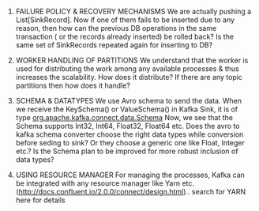 1. FAILURE POLICY & RECOVERY MECHANISMS
We are actually pushing a List[SinkRecord]. Now if one of them fails to be inserted due to any reason, then how can the previous DB operations in the same transaction ( or the records already inserted) be rolled back? Is the same set of SinkRecords repeated again for inserting to DB? 

2. WORKER HANDLING OF PARTITIONS
We understand that the worker is used for distributing the work among any available processes & thus increases the scalability. How does it distribute? If there are any topic partitions then how does it handle? 

3. SCHEMA & DATATYPES
We use Avro schema to send the data. When we receive the KeySchema() or ValueSchema() in Kafka Sink, it is of type 
[org.apache.kafka.connect.data.Schema](http://docs.confluent.io/2.0.0/connect/javadocs/index.html?org/apache/kafka/connect/data/package-summary.html)
Now, we see that the Schema supports Int32, Int64, Float32, Float64 etc. Does the avro to kafka schema converter choose the right data types while conversion before seding to sink?
Or they choose a generic one like Float, Integer etc.?
Is the Schema plan to be improved for more robust inclusion of data types?

4. USING RESOURCE MANAGER
For managing the processes, Kafka can be integrated with any resource manager like Yarn etc. (http://docs.confluent.io/2.0.0/connect/design.html).. search for YARN here for details